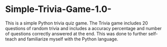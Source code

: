 # Simple-Trivia-Game-1.0-
This is a simple Python trivia quiz game. 
The Trivia game includes 20 questions of random trivia and includes a accuracy percentage and number of questions correctly answered at the end. 
This was done to further self-teach and familiarize myself with the Python language.
